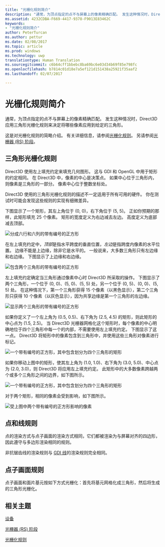 ```yaml
---
title: "光栅化规则简介"
description: "通常，为顶点指定的点不与屏幕上的像素精确匹配。 发生这种情况时，Direct3D 应用三角形光栅化规则来决定将哪些像素应用到给定的三角形。"
ms.assetid: 4232CDBA-F669-4417-9378-F9013E83462C
keywords:
- "光栅化规则简介"
author: PeterTurcan
ms.author: pettur
ms.date: 02/08/2017
ms.topic: article
ms.prod: windows
ms.technology: uwp
translationtype: Human Translation
ms.sourcegitcommit: c6b64cff1bbebc8ba69bc6e03d34b69f85e798fc
ms.openlocfilehash: b7814c01d18e7a5ef121d151438a25921f35aaf2
ms.lasthandoff: 02/07/2017

---
```


# <a name="introduction-to-rasterization-rules"></a>光栅化规则简介


通常，为顶点指定的点不与屏幕上的像素精确匹配。 发生这种情况时，Direct3D 应用三角形光栅化规则来决定将哪些像素应用到给定的三角形。

这是对光栅化规则的简略介绍。 有关详细信息，请参阅[光栅化规则](rasterization-rules.md)。 另请参阅[光栅器 (RS) 阶段](rasterizer-stage--rs-.md)。

## <a name="span-idtrianglerasterizationrulesspanspan-idtrianglerasterizationrulesspanspan-idtrianglerasterizationrulesspantriangle-rasterization-rules"></a><span id="Triangle_Rasterization_Rules"></span><span id="triangle_rasterization_rules"></span><span id="TRIANGLE_RASTERIZATION_RULES"></span>三角形光栅化规则


Direct3D 使用左上填充约定来填充几何图形。 这与 GDI 和 OpenGL 中用于矩形的约定相同。 在 Direct3D 中，像素的中心是决策点。 如果中心位于三角形内，则像素是三角形的一部分。 像素中心位于整数坐标处。

Direct3D 使用的三角形光栅化规则的描述不一定适用于所有可用的硬件。 你在测试时可能会发现这些规则的实现有细微差异。

下图显示了一个矩形，其左上角位于 (0, 0)，右下角位于 (5, 5)。 正如你预期的那样，此矩形填充 25 个像素。 矩形的宽度定义为右边减去左边。 高度定义为底部减去顶部。

![分成六行和六列的带有编号的正方形](images/pixmap.png)

在左上填充约定中，*顶部*是指水平跨度的垂直位置，*左边*是指跨度内像素的水平位置。 边缘不能是上边缘，除非它是水平的。 一般说来，大多数三角形只有左边缘和右边缘。 下图显示了上边缘和右边缘。

![包含两个三角形的带有编号的正方形](images/triedge.png)

左上填充约定确定当三角形通过像素中心时 Direct3D 所采取的操作。 下图显示了两个三角形，一个位于 (0, 0)、(5, 0)、(5, 5) 处，另一个位于 (0, 5)、(0, 0)、(5, 5) 处。 在这种情况下，第一个三角形获得 15 个像素（以黑色显示），第二个三角形只获得 10 个像素（以灰色显示），因为共享边缘是第一个三角形的左边缘。

![显示两个三角形的带有编号的正方形](images/twotris.png)

如果你定义了一个左上角为 (0.5, 0.5)、右下角为 (2.5, 4.5) 的矩形，则此矩形的中心点为 (1.5, 2.5)。 当 Direct3D 光栅器网格化这个矩形时，每个像素的中心明确地位于四个三角形中每一个的内部，不需要使用左上填充约定。 下图显示了这一点。 Direct3D 将矩形中的像素包含到三角形中，并使用这些三角形对像素进行标记。

![一个带有编号的正方形，其中包含划分为四个三角形的矩形](images/noambig.png)

如果你移动上图中的矩形，使其左上角为 (1.0, 1.0)、右下角为 (3.0, 5.0)、中心点为 (2.0, 3.0)，则 Direct3D 将应用左上填充约定。 此矩形中的大多数像素跨越两个或多个三角形之间的边界，如下图所示。

![一个带有编号的正方形，其中包含划分为四个三角形的矩形](images/fillrule.png)

对于两个矩形，相同的像素会受到影响，如下图所示。

![受上图中两个带有编号的正方形影响的像素](images/samepix.png)

## <a name="span-idpointandlinerulesspanspan-idpointandlinerulesspanspan-idpointandlinerulesspanpoint-and-line-rules"></a><span id="Point_and_Line_Rules"></span><span id="point_and_line_rules"></span><span id="POINT_AND_LINE_RULES"></span>点和线规则


点的渲染方式与点子画面的渲染方式相同，它们都被渲染为与屏幕对齐的四边形，因此遵守与多边形渲染相同的规则。

非抗锯齿线的渲染规则与 [GDI 线](https://msdn.microsoft.com/library/windows/desktop/dd145027)的渲染规则完全相同。

## <a name="span-idpointspriterulesspanspan-idpointspriterulesspanspan-idpointspriterulesspanpoint-sprite-rules"></a><span id="Point_Sprite_Rules"></span><span id="point_sprite_rules"></span><span id="POINT_SPRITE_RULES"></span>点子画面规则


点子画面和面片基元按如下方式光栅化：首先将基元网格化成三角形，然后将生成的三角形光栅化。

## <a name="span-idrelated-topicsspanrelated-topics"></a><span id="related-topics"></span>相关主题


[设备](devices.md)

[光栅器 (RS) 阶段](rasterizer-stage--rs-.md)

[光栅化规则](rasterization-rules.md)

 

 






